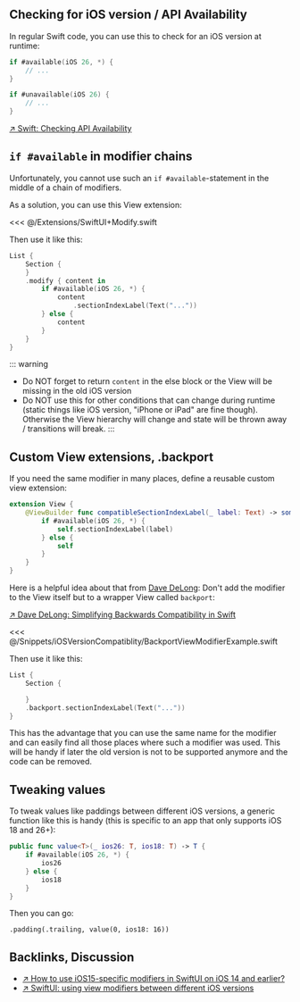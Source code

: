 
## Checking for iOS version / API Availability <apply id="checking-availablity"/>

In regular Swift code, you can use this to check for an iOS version at runtime:

```swift
if #available(iOS 26, *) {
    // ...
}

if #unavailable(iOS 26) {
    // ...
}
```

[↗ Swift: Checking API Availability](https://docs.swift.org/swift-book/documentation/the-swift-programming-language/controlflow/#Checking-API-Availability)

## `if #available` in modifier chains

Unfortunately, you cannot use such an `if #available`-statement in the middle of a chain of modifiers.

As a solution, you can use this View extension:

<<< @/Extensions/SwiftUI+Modify.swift

Then use it like this:

```swift
List {
    Section {
    }
    .modify { content in
        if #available(iOS 26, *) {
            content
                .sectionIndexLabel(Text("..."))
        } else {
            content
        }
    }
}
```

::: warning
* Do NOT forget to return `content` in the else block or the View will be missing in the old iOS version
* Do NOT use this for other conditions that can change during runtime (static things like iOS version, "iPhone or iPad" are fine though). Otherwise the View hierarchy will change and state will be thrown away / transitions will break.
:::

## Custom View extensions, .backport

If you need the same modifier in many places, define a reusable custom view extension:

```swift
extension View {
    @ViewBuilder func compatibleSectionIndexLabel(_ label: Text) -> some View {
        if #available(iOS 26, *) {
            self.sectionIndexLabel(label)
        } else {
            self
        }
    }
}
```

Here is a helpful idea about that from [Dave DeLong](https://mastodon.social/@davedelong): Don't add the modifier to the View itself but to a wrapper View called `backport`:

[↗ Dave DeLong: Simplifying Backwards Compatibility in Swift](https://davedelong.com/blog/2021/10/09/simplifying-backwards-compatibility-in-swift/)

<<< @/Snippets/iOSVersionCompatiblity/BackportViewModifierExample.swift

Then use it like this:

```swift
List {
    Section {

    }
    .backport.sectionIndexLabel(Text("..."))
}
```

This has the advantage that you can use the same name for the modifier and can easily find all those places where such a modifier was used. This will be handy if later the old version is not to be supported anymore and the code can be removed.

## Tweaking values

To tweak values like paddings between different iOS versions, a generic function like this is handy (this is specific to an app that only supports iOS 18 and 26+):

```swift
public func value<T>(_ ios26: T, ios18: T) -> T {
    if #available(iOS 26, *) {
        ios26
    } else {
        ios18
    }
}
```

Then you can go:

`.padding(.trailing, value(0, ios18: 16))`


## Backlinks, Discussion

* [↗ How to use iOS15-specific modifiers in SwiftUI on iOS 14 and earlier?](https://developer.apple.com/forums/thread/689189#690630022)
* [↗ SwiftUI: using view modifiers between different iOS versions](https://stackoverflow.com/questions/68892142/swiftui-using-view-modifiers-between-different-ios-versions-without-available/69506048#69506048)
